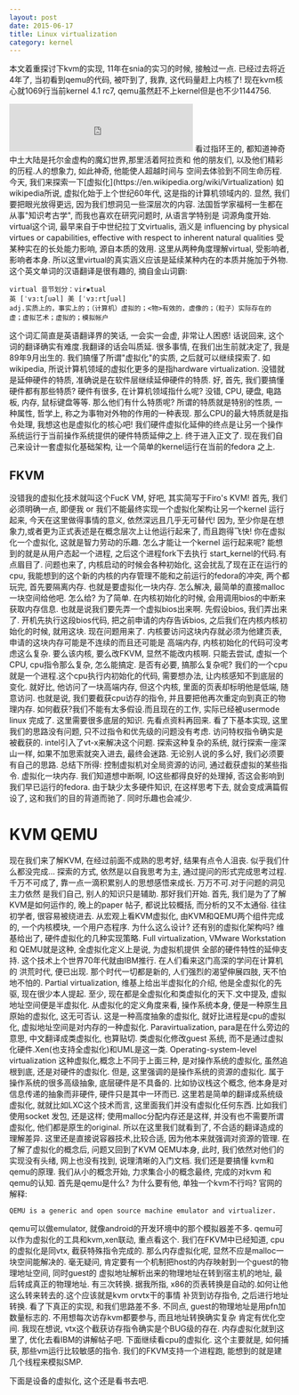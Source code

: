 ```yaml
---
layout: post
date: 2015-06-17
title: Linux virtualization
category: kernel
---
```


本文着重探讨下kvm的实现, 11年在snia的实习的时候, 接触过一点.
已经过去将近4年了,  当初看到qemu的代码, 被吓到了, 我靠, 这代码量赶上内核了!
现在kvm核心就1069行当前kernel 4.1 rc7, qemu虽然赶不上kernel但是也不少1144756.
<iframe frameborder="no" border="0" marginwidth="0" marginheight="0" width=330 height=86 src="http://music.163.com/outchain/player?type=2&id=1872802&auto=1&height=66"></iframe>
看过指环王的, 都知道神奇中土大陆是托尔金虚构的魔幻世界,那里活着阿拉贡和
他的朋友们, 以及他们精彩的历程.人的想象力, 如此神奇, 他能使人超越时间与
空间去体验到不同生命历程.
今天, 我们来探索一下[虚拟化](https://en.wikipedia.org/wiki/Virtualization)
如wikipedia所说, 虚拟化始于上个世纪60年代, 这是指的计算机领域内的.
显然, 我们要把眼光放得更远, 因为我们想洞见一些深层次的内容.
法国哲学家福柯一生都在从事"知识考古学", 而我也喜欢在研究问题时, 从语言学特别是
词源角度开始. virtual这个词, 最早来自于中世纪拉丁文virtualis, 涵义是
influencing by physical virtues or capabilities, 
effective with respect to inherent natural qualities
受某种实在的长处能力影响, 源自本质的效用.
这里从两种角度理解virtual, 受影响者, 影响者本身.
所以这里virtual的真实涵义应该是延续某种内在的本质并施加于外物.
这个英文单词的汉语翻译是很有趣的, 摘自金山词霸:

	virtual 音节划分：vir▪tual
	英 [ˈvɜ:tʃuəl] 美 [ˈvɜ:rtʃuəl]
	adj.实质上的，事实上的；（计算机）虚拟的；<物>有效的，虚像的；（粒子）实际存在的
	虚；虚拟艺术；虚拟的；模拟帐户
这个词汇简直是英语翻译界的笑话, 一会实一会虚, 非常让人困惑!
话说回来, 这个词的翻译确实有难度.我翻译的话会叫质延.
很多事情, 在我们出生前就决定了, 我是89年9月出生的.
我们搞懂了所谓"虚拟化"的实质, 之后就可以继续探索了.
如wikipedia, 所说计算机领域的虚拟化更多的是指hardware virtualization.
没错就是延伸硬件的特质, 准确说是在软件层继续延伸硬件的特质.
好, 首先, 我们要搞懂硬件都有那些特质? 硬件有很多, 在计算机领域指什么呢?
没错, CPU, 硬盘, 电路板, 内存, 鼠标键盘等等. 那么他们有什么特质呢?
所谓的特质就是特别的性质, 一种属性, 哲学上, 称之为事物对外物的作用的一种表现.
那么CPU的最大特质就是指令处理, 我想这也是虚拟化的核心吧!
我们硬件虚拟化延伸的终点是让另一个操作系统运行于当前操作系统提供的硬件特质延伸之上. 
终于进入正文了. 现在我们自己来设计一套虚拟化基础架构, 让一个简单的kernel运行在当前的fedora
之上.

## FKVM
没错我的虚拟化技术就叫这个FucK VM, 好吧, 其实简写于Firo's KVM!
首先, 我们必须明确一点, 即便我 or 我们不能最终实现一个虚拟化架构让另一个kernel
运行起来, 今天在这里做得事情的意义, 依然深远且几乎无可替代!
因为, 至少你是在想象力,或者更为正式表述是在概念层次上让他运行起来了, 而且跑得飞快!
你在虚拟化一个虚拟化, 这就是智力劳动的乐趣.
怎么才能让一个kernel 运行起来呢? 能想到的就是从用户态起一个进程, 之后这个进程fork下去执行
start_kernel的代码.有点眉目了. 问题也来了, 内核启动的时候会各种初始化, 这会扰乱了现在正在运行的
cpu, 我能想到的这个新的内核的内存管理不能和之前运行的fedora的冲突, 两个都玩完, 首先要隔离内存.
也就是要虚拟化一块内存. 怎么解决, 最简单的直接malloc一块空间给他吧. 怎么给? 为了简单.
在内核初始化的时候, 会用调用bios的中断来获取内存信息.
也就是说我们要先弄一个虚拟bios出来啊. 先假设bios, 我们弄出来了.
开机先执行这段bios代码, 把之前申请的内存告诉bios, 之后我们在内核内核初始化的时候, 就用这块.
现在问题用来了. 内核要访问这块内存就必须为他建页表, 申请的这块内存可能是不连续的而且还可能是
高端内存, 内核初始化的代码可没考虑这么复杂. 要么该内核, 要么改FKVM, 显然不能改内核啊.
只能去尝试, 虚拟一个CPU, cpu指令那么复杂, 怎么能搞定. 是否有必要, 搞那么复杂呢?
我们的一个cpu就是一个进程.这个cpu执行内初始化的代码, 需要想办法, 让内核感知不到底层的变化.
就好比, 他访问了一块高端内存, 但这个内核, 里面的页表却标明他是低端, 随意访问.
也就是说, 我们要截获cpu访存的指令, 并且要把他再次重定向到真正的物理内存.
如何截获?我们不能有太多假设.而且现在的工作, 实际已经被usermode linux 完成了.
这里需要很多底层的知识. 先看点资料再回来.
看了下基本实现, 这里我们的思路没有问题, 只不过指令和优先级的问题没有考虑.
访问特权指令确实是被截获的. intel引入了vt-x来解决这个问题.
探索这种复杂的系统, 就行探索一座深山一样, 如果不加思索就突入进去, 最终会迷路.
无论别人说的多么好, 我们必须要有自己的思路.
总结下所得:
控制虚拟机对全局资源的访问, 通过截获虚拟的某些指令.
虚拟化一块内存.
我们知道想中断啊, IO这些都得良好的处理掉, 否这会影响到我们早已运行的fedora.
由于缺少太多硬件知识, 在这样思考下去, 就会变成满篇假设了, 这和我们的目的背道而驰了.
同时乐趣也会减少.

# KVM QEMU
现在我们来了解KVM, 在经过前面不成熟的思考好, 结果有点令人沮丧. 似乎我们什么都没完成...
探索的方式, 依然是以自我思考为主, 通过提问的形式完成思考过程.
千万不可成了, 靠一点一滴积累别人的思想感悟来成长. 万万不可.对于问题的洞见主力依然
是我们自己, 别人的知识只是辅助. 那好我们开始.
首先, 我们是为了了解KVM是如何运作的, 晚上的paper 帖子, 都说比较概括, 而分析的又不太通俗.
往往初学者, 很容易被绕进去.
从宏观上看KVM虚拟化, 由KVM和QEMU两个组件完成的, 一个内核模块, 一个用户态程序.
为什么这么设计? 还有别的虚拟化架构吗? 维基给出了, 硬件虚拟化的几种实现策略.
Full virtualization,  VMware Workstation 和 QEMU就是这种, 全虚拟化定义上是说, 为虚拟机提供
全部的硬件特性的延伸支持. 这个技术上个世界70年代就由IBM推行. 在人们看来这门高深的学问在计算机的
洪荒时代, 便已出现. 那个时代一切都是新的, 人们强烈的渴望伸展四肢, 天不怕地不怕的.
Partial virtualization, 维基上给出半虚拟化的介绍, 他是全虚拟化的先驱, 现在很少本人提起.
至少, 现在都是全虚拟化和类虚拟化的天下.文中提及, 虚拟地址空间便是半虚拟化.
从虚拟化的定义角度来看, 操作系统本身, 便是一种原生且原始的虚拟化, 这无可否认.
这是一种高度抽象的虚拟化, 就好比进程是cpu的虚拟化, 虚拟地址空间是对内存的一种虚拟化.
Paravirtualization, para是在什么旁边的意思, 中文翻译成类虚拟化, 也算贴切.
类虚拟化修改guest 系统, 而不是通过虚拟化硬件.Xen(也支持全虚拟化)和UML是这一类.
Operating-system-level virtualization
这种虚拟化,概念上不同于上面三种, 是对操作系统的虚拟化, 虽然追根到底, 还是对硬件的虚拟化.
但是, 这里强调的是操作系统的资源的虚拟化. 属于操作系统的很多高级抽象, 底层硬件是不具备的.
比如协议栈这个概念, 他本身是对信息传递的抽象而非硬件, 硬件只是其中一环而已.
这里若是简单的翻译成系统级虚拟化, 就就比如LXC这个技术而言, 这里面我们并没有虚拟化任何东西.
比如我们使用socket 发包, 还是这样; 使用malloc分配内存还是这样, 并没有也不需要所谓虚拟化, 
他们都是原生的original.  所以在这里我们就看到了, 不合适的翻译造成的理解差异.
这里还是直接说容器技术,比较合适, 因为他本来就强调对资源的管理.
在了解了虚拟化的概念后, 问题又回到了KVM QEMU本身, 此时, 我们依然对他们的实现没有头绪,
网上也没有找到, 说理清晰的入门文档. 我们还是要搞懂 kvm和qemu的原理.
我们从小的概念开始, 力求集合小的概念最终, 完成的对kvm 和 qemu的认知.
首先是qemu是什么? 为什么要有他, 单独一个kvm不行吗?
官网的解释:

	QEMU is a generic and open source machine emulator and virtualizer.
qemu可以做emulator, 就像android的开发环境中的那个模拟器差不多.
qemu可以作为虚拟化的工具和kvm,xen联动, 重点看这个.
我们在FKVM中已经知道, cpu的虚拟化是同vtx, 截获特殊指令完成的.
那么内存虚拟化呢, 显然不应是malloc一块空间能解决的.
毫无疑问, 肯定要有一个机制把host的内存映射到一个guest的物理地址空间, 同时guest的
虚拟地址解析出来的物理地址在转到宿主机的地址, 最后转成真正的物理地址. 有三次转换.
据我所指, x86的页表转换是自动的.如何让他这么转来转去的.这个应该就是kvm orvtx干的事情
补货到访存指令, 之后进行地址转换. 看了下真正的实现, 和我们思路差不多.
不同点, guest的物理地址是用pfn加数量标志的. 不用想每次访存kvm都要参与, 而且地址转换确实复杂
肯定有优化空间. 我现在想说, vtx这个截获访存指令确实是个BUG级的存在.
内存虚拟化就到这里了, 优化去看IBM的讲解帖子吧.
下面继续看cpu的虚拟化. 这个主要就是, 如何捕获, 那些vm运行比较敏感的指令.
我们的FKVM支持一个进程跑, 能想到的就是建几个线程来模拟SMP.

下面是设备的虚拟化, 这个还是看书去吧.

